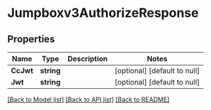 # Jumpboxv3AuthorizeResponse

## Properties
Name | Type | Description | Notes
------------ | ------------- | ------------- | -------------
**CcJwt** | **string** |  | [optional] [default to null]
**Jwt** | **string** |  | [optional] [default to null]

[[Back to Model list]](../README.md#documentation-for-models) [[Back to API list]](../README.md#documentation-for-api-endpoints) [[Back to README]](../README.md)

